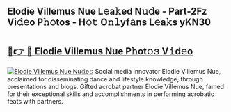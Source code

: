 ## Elodie Villemus Nue L𝚎a𝚔ed N𝚞𝚍e - Part-2Fz Vi𝚍𝚎o P𝚑𝚘tos - H𝚘𝚝 O𝚗𝚕yf𝚊ns L𝚎a𝚔s yKN30

# <h2><a href="http://kf2w4c.oniu.top/?m=Elodie+Villemus+Nue">🔗👉 🔴 Elodie Villemus Nue P𝚑ot𝚘𝚜 V𝚒d𝚎o</a></h2>

[![Elodie Villemus Nue Nu𝚍e𝚜](https://i.imgur.com/0qMVB7G.gif)](http://kf2w4c.oniu.top/?m=Elodie+Villemus+Nue)
Social media innovator Elodie Villemus Nue, acclaimed for disseminating dance and lifestyle knowledge, through presentations and blogs. Gifted acrobat partner Elodie Villemus Nue, famed for their exceptional skills and accomplishments in performing acrobatic feats with partners.  
